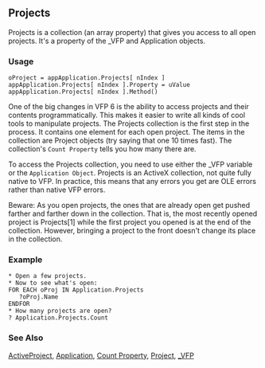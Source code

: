 ## Projects

Projects is a collection (an array property) that gives you access to all open projects. It's a property of the _VFP and Application objects.

### Usage

```foxpro
oProject = appApplication.Projects[ nIndex ]
appApplication.Projects[ nIndex ].Property = uValue
appApplication.Projects[ nIndex ].Method()
```

One of the big changes in VFP 6 is the ability to access projects and their contents programmatically. This makes it easier to write all kinds of cool tools to manipulate projects. The Projects collection is the first step in the process. It contains one element for each open project. The items in the collection are Project objects (try saying that one 10 times fast). The collection's `Count Property` tells you how many there are.

To access the Projects collection, you need to use either the _VFP variable or the `Application Object`. Projects is an ActiveX collection, not quite fully native to VFP. In practice, this means that any errors you get are OLE errors rather than native VFP errors.

Beware: As you open projects, the ones that are already open get pushed farther and farther down in the collection. That is, the most recently opened project is Projects[1] while the first project you opened is at the end of the collection. However, bringing a project to the front doesn't change its place in the collection.

### Example

```foxpro
* Open a few projects.
* Now to see what's open:
FOR EACH oProj IN Application.Projects
   ?oProj.Name
ENDFOR
* How many projects are open?
? Application.Projects.Count
```
### See Also

[ActiveProject](s4g727.md), [Application](s4g683.md), [Count Property](s4g743.md), [Project](s4g730.md), [_VFP](s4g683.md)